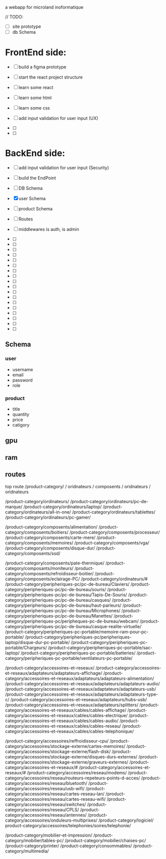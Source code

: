 a webapp for microland inoformatique

// TODO: 
- [ ] site prototype
- [ ] db Schema

# FrontEnd side:
- [ ] build a figma prototype
- [ ] start the react project structure
- [ ] learn some react
- [ ] learn some html
- [ ] learn some css
- [ ] add input validation for user input (UX)

- [ ]
- [ ]

# BackEnd side:
- [ ] add input validation for user input (Security)
- [ ] build the EndPoint
- [ ] DB Schema
- [x] user Schema
- [ ] product Schema
- [ ] Routes
- [ ] middlewares is auth, is admin

- [ ] 
- [ ] 
- [ ] 
- [ ] 
- [ ] 
- [ ] 
- [ ] 
- [ ] 
- [ ] 
- [ ] 
- [ ] 
- [ ] 
- [ ] 
- [ ] 
- [ ] 
- [ ] 
- [ ] 
- [ ] 
## Schema 

### user 
- username
- email
- password
- role
### product 
- title
- quantity
- price 
- catigory

## gpu
## ram
## routes 
top route /product-category/
                           / oridnateurs
                           / composents
                           / oridnateurs
                           / oridnateurs

/product-category/ordinateurs/
/product-category/ordinateurs/pc-de-marque/
/product-category/ordinateurs/laptop/
/product-category/ordinateurs/all-in-one/
/product-category/ordinateurs/tablettes/
/product-category/ordinateurs/pc-gamer/

/product-category/composents/alimentation/
/product-category/composents/boitiers/
/product-category/composents/processeur/
/product-category/composents/carte-mere/
/product-category/composents/memoires/
/product-category/composents/vga/
/product-category/composents/disque-dur/
/product-category/composents/ssd/

/product-category/composents/pate-thermique/
/product-category/composants/moniteurs/
/product-category/composents/refroidisseur-boitier/
/product-category/composents/eclairage-PC/
/product-category/ordinateurs/#
/product-category/peripheriques-pc/pc-de-bureau/Claviers/
/product-category/peripheriques-pc/pc-de-bureau/souris/
/product-category/peripheriques-pc/pc-de-bureau/Tapis-De-Souris/
/product-category/peripheriques-pc/pc-de-bureau/casques/
/product-category/peripheriques-pc/pc-de-bureau/haut-parleurs/
/product-category/peripheriques-pc/pc-de-bureau/Microphones/
/product-category/peripheriques-pc/pc-de-bureau/Manettes/
/product-category/peripheriques-pc/peripheques-pc-de-bureau/webcam/
/product-category/peripheriques-pc/pc-de-bureau/casque-realite-virtuelle/
/product-category/peripheriques-pc-portable/memoire-ram-pour-pc-portable/
/product-category/peripheriques-pc/peripheriques-laptop/disque-dur-pc-portable/
/product-category/peripheriques-pc-portable/Chargeurs/
/product-category/peripheriques-pc-portable/sac-laptop/
/product-category/peripheriques-pc-portable/batteries/
/product-category/peripheriques-pc-portable/ventilateurs-pc-portable/


/product-category/accessoires-et-reseaux/
/product-category/accessoires-et-reseaux/adaptateurs/adaptateurs-affichage/
/product-category/accessoires-et-reseaux/adaptateurs/adaptateurs-alimentation/
/product-category/accessoires-et-reseaux/adaptateurs/adaptateurs-audio/
/product-category/accessoires-et-reseaux/adaptateurs/adaptateurs-usb/
/product-category/accessoires-et-reseaux/adaptateurs/adaptateurs-type-c/
/product-category/accessoires-et-reseaux/adaptateurs/hubs-usb/
/product-category/accessoires-et-reseaux/adaptateurs/splitters/
/product-category/accessoires-et-reseaux/cables/cables-affichage/
/product-category/accessoires-et-reseaux/cables/cables-electrique/
/product-category/accessoires-et-reseaux/cables/cables-audio/
/product-category/accessoires-et-reseaux/cables/cables-reseau/
/product-category/accessoires-et-reseaux/cables/cables-telephonique/

/product-category/accessoires/reffroidisseur-cpu/
/product-category/accessoires/stockage-externe/cartes-memoires/
/product-category/accessoires/stockage-externe/flash-disk/
/product-category/accessoires/stockage-externe/disques-durs-externes/
/product-category/accessoires/stockage-externe/graveurs-externes/
/product-category/accessoires-et-reseaux/#
/product-category/accessoires-et-reseaux/#
/product-category/accessoires/reseau/modems/
/product-category/accessoires/reseau/routeurs-repeteurs-points-d-acces/
/product-category/accessoires/reseau/bluetooth/
/product-category/accessoires/reseau/usb-wifi/
/product-category/accessoires/reseau/cartes-reseau-lan/
/product-category/accessoires/reseau/cartes-reseau-wifi/
/product-category/accessoires/reseau/switches/
/product-category/accessoires/reseau/CPLS/
/product-category/accessoires/reseau/antennes/
/product-category/accessoires/onduleurs-multiprises/
/product-category/logiciel/
product-category/accessoires/telephonies/soires/telephonie/

/product-category/mobilier-et-impression/
/product-category/mobilier/tables-pc/
/product-category/mobilier/chaises-pc/
/product-category/printer/
/product-category/consommables/
/product-category/multimedia/


